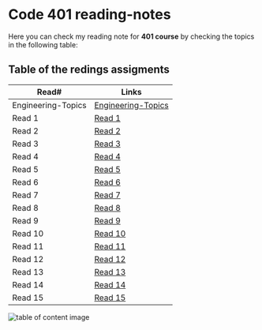 # Code 401 reading-notes

Here you can check my reading note for **401 course** by checking the topics in the following table:

## Table of the redings assigments 

Read#      |      Links
-----------|-------------
Engineering-Topics     |  [Engineering-Topics](https://malekhassan.github.io/reading-notes/Code401-AdvancedSoftwareDevelopment/Engineering-Topics)
Read 1     |  [Read 1]()
Read 2     |  [Read 2]()
Read 3     |  [Read 3]()
Read 4     |  [Read 4]()
Read 5     |  [Read 5]()
Read 6     |  [Read 6]()
Read 7     |  [Read 7]()
Read 8     |  [Read 8]()
Read 9     |  [Read 9]()
Read 10    |  [Read 10]()
Read 11    |  [Read 11]()
Read 12    |  [Read 12]()
Read 13    |  [Read 13]()
Read 14   |  [Read 14]()
Read 15   |  [Read 15]()

![table of content image](https://notionpress.com/blog/wp-content/uploads/2015/07/table-of-contents1.jpg)
